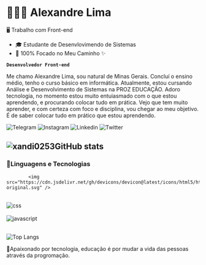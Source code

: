 # 👩🏻‍💻 Alexandre Lima

🖥️ Trabalho com Front-end
- 🎓 Estudante de Desenvlovimendo de Sistemas
- 🙏 100% Focado no Meu Caminho ✨

**`Desenvolvedor Front-end`**

Me chamo Alexandre Lima, sou natural de Minas Gerais. Concluí o ensino médio, tenho o curso básico em informática. Atualmente, estou cursando Análise e Desenvolvimento de Sistemas na PROZ EDUCAÇÃO. Adoro tecnologia, no momento estou muito entuiasmado com o que estou aprendendo, e procurando colocar tudo em prática. Vejo que tem muito aprender, e com certeza com foco e disciplina, vou chegar ao meu objetivo. É de saber colocar tudo em prático que estou aprendendo.

![Telegram](https://img.shields.io/badge/Telegram-2CA5E0?style=for-the-badge&logo=telegram&logoColor=white)
![Instagram](https://img.shields.io/badge/Instagram-E4405F?style=for-the-badge&logo=instagram&logoColor=white)
![Linkedin](https://img.shields.io/badge/LinkedIn-0077B5?style=for-the-badge&logo=linkedin&logoColor=white)
![Twitter](https://img.shields.io/badge/Twitter-1DA1F2?style=for-the-badge&logo=twitter&logoColor=white)


![xandi0253GitHub stats](https://github-readme-stats.vercel.app/api?username=alexandreli&show_icons=true&theme=radical)
---

### 🤖Linguagens e Tecnologias

        

            <img src="https://cdn.jsdelivr.net/gh/devicons/devicon@latest/icons/html5/html5-original.svg" />
                    
<div style="display; auto"><br/><img align="center" alt="css" src="https://img.shields.io/badge/CSS-239120?&style=for-the-badge&logo=css3&logoColor=white"/>
<div style="display; auto"><br/><img align="center" alt="javascript" src="https://img.shields.io/badge/JavaScript-F7DF1E?style=for-the-badge&logo=javascript&logoColor=black"/></div><br>


![Top Langs](https://github-readme-stats.vercel.app/api/top-langs/?username=xandi0253&layout=compact)<br>

🤩Apaixonado por tecnologia, educação é por mudar a vida das pessoas através da progromação.
